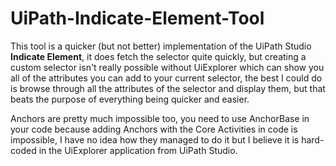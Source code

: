 # UiPath-Indicate-Element-Tool

This tool is a quicker (but not better) implementation of the UiPath Studio **Indicate Element**, it does fetch the selector quite quickly, but creating a custom selector isn't really possible without UiExplorer which can show you all of the attributes you can add to your current selector, the best I could do is browse through all the attributes of the selector and display them, but that beats the purpose of everything being quicker and easier.

Anchors are pretty much impossible too, you need to use AnchorBase in your code because adding Anchors with the Core Activities in code is impossible, I have no idea how they managed to do it but I believe it is hard-coded in the UiExplorer application from UiPath Studio.
